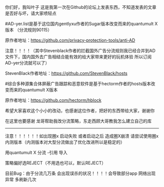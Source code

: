 你们好，我叫叶子 这是我第一次在Github的论坛上发表东西，不知道发表的文章是否好与坏，请大家喷轻点 

#AD-yer.list是基于这位国内gentlyxu作者的Sugar版本改变而来的quantumult X版本 （分流规则90115）

原作者地址：https://github.com/privacy-protection-tools/anti-AD

注意！！！！（其中Stevenblack作者的拦截国外广告分流规则我已经合并到AD文件下，国内国外去广告相结合能有效的给大家带来更好的玩机体验 
 所以订阅AD-yer分流就可以了）
 
StevenBlack作者地址：https://github.com/StevenBlack/hosts

#综合多种源集合体屏蔽广告跟踪和恶意软件是基于hectorm作者的hosts版本改变而来的quantumult X版本

原作者地址：https://github.com/hectorm/hblock

希望大家喜欢这个小小的改动，也感谢这位作者，把好的东西带给大家，谢谢你

在这里也要感谢
龙哥帮助我改分流策略，东走西顾大哥教我怎么建立自己的库

---------------------------------------------------
注意！！！！！！如出现圈x 启动失败 或者启动之后 造成圈X崩溃  请尝试使用圈x 内测版本（内测版本对大型分流做出了优化改进所以是稳定的）

用quantumult X  分流 -引用 导入 

策略偏好选REJECT（不用选也可以，默认REJECT）

目前Bug：由于分流几万条 会出现误杀的状况！！！！会导致部分app 网络出现异常 多刷新几次
